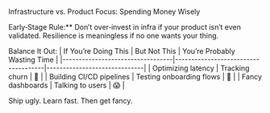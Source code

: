 Infrastructure vs. Product Focus: Spending Money Wisely

Early‑Stage Rule:**
Don’t over‑invest in infra if your product isn’t even validated. Resilience is meaningless if no one wants your thing.

Balance It Out:
| If You’re Doing This             | But Not This                         | You’re Probably Wasting Time |
|----------------------------------|-------------------------------------|------------------------------|
| Optimizing latency              | Tracking churn                      | 🤡                           |
| Building CI/CD pipelines        | Testing onboarding flows            | 🤯                           |
| Fancy dashboards                | Talking to users                    | 😱                           |

Ship ugly. Learn fast. Then get fancy.

